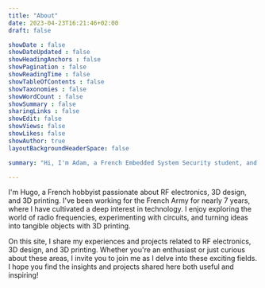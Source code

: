 ```yaml
---
title: "About"
date: 2023-04-23T16:21:46+02:00
draft: false

showDate : false
showDateUpdated : false
showHeadingAnchors : false
showPagination : false
showReadingTime : false
showTableOfContents : false
showTaxonomies : false 
showWordCount : false
showSummary : false
sharingLinks : false
showEdit: false
showViews: false
showLikes: false
showAuthor: true
layoutBackgroundHeaderSpace: false

summary: "Hi, I'm Adam, a French Embedded System Security student, and here is my blog where I write content about : Reverse Engineering, Game Hacking, Hardware, Windows Internal..."

---
```


I'm Hugo, a French hobbyist passionate about RF electronics, 3D design, and 3D printing. I've been working for the French Army for nearly 7 years, where I have cultivated a deep interest in technology. I enjoy exploring the world of radio frequencies, experimenting with circuits, and turning ideas into tangible objects with 3D printing.

On this site, I share my experiences and projects related to RF electronics, 3D design, and 3D printing. Whether you're an enthusiast or just curious about these areas, I invite you to join me as I delve into these exciting fields. I hope you find the insights and projects shared here both useful and inspiring!


